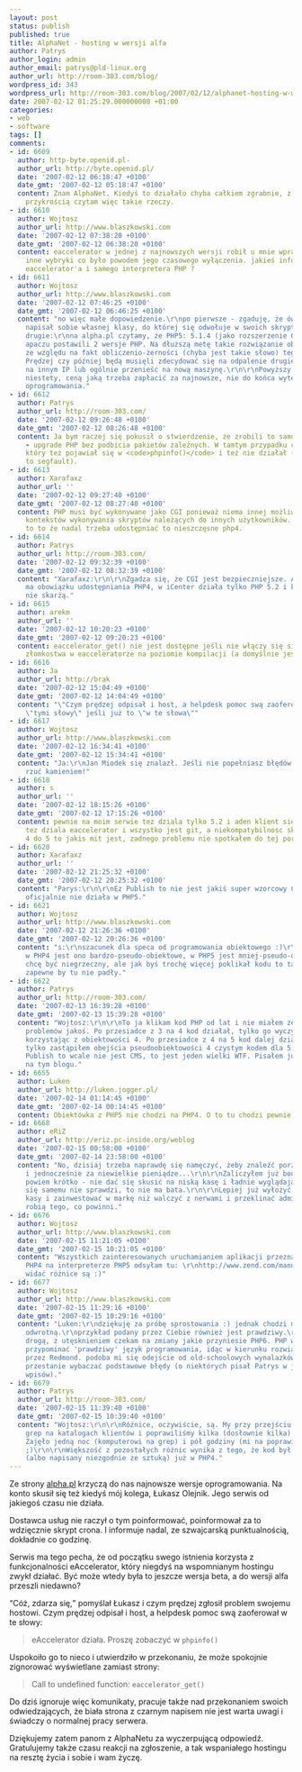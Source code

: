 ```yaml
---
layout: post
status: publish
published: true
title: AlphaNet - hosting w wersji alfa
author: Patrys
author_login: admin
author_email: patrys@pld-linux.org
author_url: http://room-303.com/blog/
wordpress_id: 343
wordpress_url: http://room-303.com/blog/2007/02/12/alphanet-hosting-w-wersji-alfa/
date: 2007-02-12 01:25:29.000000000 +01:00
categories:
- web
- software
tags: []
comments:
- id: 6609
  author: http-byte.openid.pl-
  author_url: http://byte.openid.pl/
  date: '2007-02-12 06:18:47 +0100'
  date_gmt: '2007-02-12 05:18:47 +0100'
  content: Znam AlphaNet. Kiedyś to działało chyba całkiem zgrabnie, z tym większą
    przykrością czytam więc takie rzeczy.
- id: 6610
  author: Wojtosz
  author_url: http://www.blaszkowski.com
  date: '2007-02-12 07:38:20 +0100'
  date_gmt: '2007-02-12 06:38:20 +0100'
  content: eaccelerator w jednej z najnowszych wersji robił u mnie wprawdzie nieco
    inne wybryki co było powodem jego czasowego wyłączenia. jakieś info odnośnie wersji
    eaccelerator'a i samego interpretera PHP ?
- id: 6611
  author: Wojtosz
  author_url: http://www.blaszkowski.com
  date: '2007-02-12 07:46:25 +0100'
  date_gmt: '2007-02-12 06:46:25 +0100'
  content: "no więc małe dopowiedzenie.\r\npo pierwsze - zgaduję, że ów Łukasz nie
    napisał sobie własnej klasy, do której się odwołuje w swoich skryptach.\r\n\r\npo
    drugie:\r\nna alpha.pl czytamy, że PHP5: 5.1.4 (jako rozszerzenie CGI). Na jednym
    apaczu postawili 2 wersje PHP. Na dłuższą metę takie rozwiązanie obsysa, chociażby
    ze względu na fakt obliczenio-żerności (chyba jest takie słowo) tego rozwiązania.
    Prędzej czy później będą musięli zdecydować się na odpalenie drugiej sesji apacza
    na innym IP lub ogólnie przenieść na nową maszynę.\r\n\r\nPowyższy przykład jest,
    niestety, ceną jaką trzeba zapłacić za najnowsze, nie do końca wytestowane wersje
    oprogramowania."
- id: 6612
  author: Patrys
  author_url: http://room-303.com/
  date: '2007-02-12 09:26:48 +0100'
  date_gmt: '2007-02-12 08:26:48 +0100'
  content: Ja bym raczej się pokusił o stwierdzenie, że zrobili to samo co Pro Futuro
    - upgrade PHP bez podbicia pakietów zależnych. W tamtym przypadku chodziło o ionCube,
    który też pojawiał się w <code>phpinfo()</code> i też nie działał (powodował za
    to segfault).
- id: 6613
  author: Xarafaxz
  author_url: ''
  date: '2007-02-12 09:27:40 +0100'
  date_gmt: '2007-02-12 08:27:40 +0100'
  content: PHP musi być wykonywane jako CGI ponieważ niema innej możliwości odseparowania
    kontekstów wykonywania skryptów należących do innych użytkowników. Kolejny problem
    to to że nadal trzeba udostępniać to nieszczęsne php4.
- id: 6614
  author: Patrys
  author_url: http://room-303.com/
  date: '2007-02-12 09:32:39 +0100'
  date_gmt: '2007-02-12 08:32:39 +0100'
  content: "Xarafaxz:\r\n\r\nZgadza się, że CGI jest bezpieczniejsze. Ale wcale nie
    ma obowiązku udostępniania PHP4, w iCenter działa tylko PHP 5.2 i klienci się
    nie skarżą."
- id: 6615
  author: arekm
  author_url: ''
  date: '2007-02-12 10:20:23 +0100'
  date_gmt: '2007-02-12 09:20:23 +0100'
  content: eaccelerator_get() nie jest dostępne jeśli nie włączy się się SHMowego
    złomkostwa w eacceleratorze na poziomie kompilacji (a domyślnie jest to wyłaczone)
- id: 6616
  author: Ja
  author_url: http://brak
  date: '2007-02-12 15:04:49 +0100'
  date_gmt: '2007-02-12 14:04:49 +0100'
  content: "\"Czym prędzej odpisał i host, a helpdesk pomoc swą zaoferował w te słowy:\"\r\n\r\nraczej:
    \"tymi słowy\" jeśli już to \"w te słowa\""
- id: 6617
  author: Wojtosz
  author_url: http://www.blaszkowski.com
  date: '2007-02-12 16:34:41 +0100'
  date_gmt: '2007-02-12 15:34:41 +0100'
  content: "Ja:\r\nJan Miodek się znalazł. Jeśli nie popełniasz błędów to proszę,
    rzuć kamieniem!"
- id: 6618
  author: s
  author_url: ''
  date: '2007-02-12 18:15:26 +0100'
  date_gmt: '2007-02-12 17:15:26 +0100'
  content: pewnie na moim serwie tez dziala tylko 5.2 i aden klient sie nie skarzy,
    tez dziala eaccelerator i wszystko jest git, a niekompatybilnosc skryptow w wersji
    4 do 5 to jakis mit jest, zadnego problemu nie spotkałem do tej pory
- id: 6620
  author: Xarafaxz
  author_url: ''
  date: '2007-02-12 21:25:32 +0100'
  date_gmt: '2007-02-12 20:25:32 +0100'
  content: "Parys:\r\n\r\nEz Publish to nie jest jakiś super wzorcowy CMS, do dzis
    oficjalnie nie działa w PHP5."
- id: 6621
  author: Wojtosz
  author_url: http://www.blaszkowski.com
  date: '2007-02-12 21:26:36 +0100'
  date_gmt: '2007-02-12 20:26:36 +0100'
  content: "s:\r\nszacunek dla speca od programowania obiektowego :)\r\n\r\nno więc,
    w PHP4 jest ono bardzo-pseudo-obiektowe, w PHP5 jest mniej-pseudo-obiektowe. \r\nnie
    chcę być niegrzeczny, ale jak byś trochę więcej poklikał kodu to takie teorie
    zapewne by tu nie padły."
- id: 6622
  author: Patrys
  author_url: http://room-303.com/
  date: '2007-02-13 16:39:28 +0100'
  date_gmt: '2007-02-13 15:39:28 +0100'
  content: "Wojtosz:\r\n\r\nTo ja klikam kod PHP od lat i nie miałem ze swoim kodem
    problemów jakoś. Po przesiadce z 3 na 4 kod działał, tylko go wyczyściłem z czasem,
    korzystając z obiektowości 4. Po przesiadce z 4 na 5 kod dalej działa, z czasem
    tylko zastąpiłem obejścia pseudoobiektowości 4 czystym kodem dla 5.\r\n\r\nXarafaxz:\r\n\r\nEz
    Publish to wcale nie jest CMS, to jest jeden wielki WTF. Pisałem już o nim kiedyś
    na tym blogu."
- id: 6655
  author: Luken
  author_url: http://luken.jogger.pl/
  date: '2007-02-14 01:14:45 +0100'
  date_gmt: '2007-02-14 00:14:45 +0100'
  content: Obiektówka z PHP5 nie chodzi na PHP4. O to tu chodzi pewnie. :)
- id: 6668
  author: eRiZ
  author_url: http://eriz.pc-inside.org/weblog
  date: '2007-02-15 00:58:00 +0100'
  date_gmt: '2007-02-14 23:58:00 +0100'
  content: "No, dzisiaj trzeba naprawdę się namęczyć, żeby znaleźć porządny hosting
    i jednocześnie za niewielkie pieniądze...\r\n\r\nZaliczyłem już boo, domenyhosting,
    powiem krótko - nie dać się skusić na niską kasę i ładnie wyglądające parametry.\r\n\r\nJak
    się samemu nie sprawdzi, to nie ma bata.\r\n\r\nLepiej już wyłożyć trochę więcej
    kasy i zainwestować w markę niż walczyć z nerwami i przeklinać adminów, bo nie
    robią tego, co powinni."
- id: 6676
  author: Wojtosz
  author_url: http://www.blaszkowski.com
  date: '2007-02-15 11:21:05 +0100'
  date_gmt: '2007-02-15 10:21:05 +0100'
  content: "Wszystkich zainteresowanych uruchamianiem aplikacji przeznaczonych dla
    PHP4 na interpreterze PHP5 odsyłam tu: \r\nhttp://www.zend.com/manual/migration5.incompatible.php\r\n\r\njak
    widać różnice są :)"
- id: 6677
  author: Wojtosz
  author_url: http://www.blaszkowski.com
  date: '2007-02-15 11:29:16 +0100'
  date_gmt: '2007-02-15 10:29:16 +0100'
  content: "Luken:\r\ndziękuję za próbę sprostowania :) jednak chodzi mi o sytuację
    odwrotną.\r\nprzykład podany przez Ciebie również jest prawdziwy.\r\n\r\nSwoją
    drogą, z utęsknieniem czekam na zmiany jakie przyniesie PHP6. PHP wreszcie zaczyna
    przypominać 'prawdziwy' język programowania, idąc w kierunku rozwiązań proponowanych
    przez Redmond. podoba mi się odejście od old-schoolowych wynalazków, PHP wreszcie
    przestanie wybaczać podstawowe błędy (o niektórych pisał Patrys w jednym z poprzednich
    wpisów)."
- id: 6679
  author: Patrys
  author_url: http://room-303.com/
  date: '2007-02-15 11:39:40 +0100'
  date_gmt: '2007-02-15 10:39:40 +0100'
  content: "Wojtosz:\r\n\r\nRóżnice, oczywiście, są. My przy przejściu na PHP5 zapuściliśmy
    grep na katalogach klientów i poprawiliśmy kilka (dosłownie kilka) serwisów ręcznie.
    Zajęło jedną noc (komputerowi na grep) i pół godziny (mi na poprawienie kodu)
    ;)\r\n\r\nWiększość z pozostałych różnic wynika z tego, że kod był niepoprawny
    (albo napisany niezgodnie ze sztuką) już w PHP4."
---
```

<p>Ze strony <a href="http://alpha.pl/">alpha.pl</a> krzyczą do nas najnowsze wersje oprogramowania. Na konto skusił się też kiedyś mój kolega, Łukasz Olejnik. Jego serwis od jakiegoś czasu nie działa.</p>

<p>Dostawca usług nie raczył o tym poinformować, poinformował za to wdzięcznie skrypt crona. I informuje nadal, ze szwajcarską punktualnością, dokładnie co godzinę.</p>

<p>Serwis ma tego pecha, że od początku swego istnienia korzysta z funkcjonalności eAccelerator, który niegdyś na wspomnianym hostingu zwykł działać. Być może wtedy była to jeszcze wersja beta, a do wersji alfa przeszli niedawno?</p>

<p><q>Cóż, zdarza się,</q> pomyślał Łukasz i czym prędzej zgłosił problem swojemu hostowi. Czym prędzej odpisał i host, a helpdesk pomoc swą zaoferował w te słowy:</p>

<blockquote><p>eAccelerator działa. Proszę zobaczyć w <code>phpinfo()</code></p></blockquote>

<p>Uspokoiło go to nieco i utwierdziło w przekonaniu, że może spokojnie zignorować wyświetlane zamiast strony:</p>

<blockquote><p>Call to undefined function: <code>eaccelerator_get()</code></p></blockquote>

<p>Do dziś ignoruje więc komunikaty, pracuje także nad przekonaniem swoich odwiedzających, że biała strona z czarnym napisem nie jest warta uwagi i świadczy o normalnej pracy serwera.</p>

<p>Dziękujemy zatem panom z AlphaNetu za wyczerpującą odpowiedź. Gratulujemy także czasu reakcji na zgłoszenie, a tak wspaniałego hostingu na resztę życia i sobie i wam życzę.</p>
